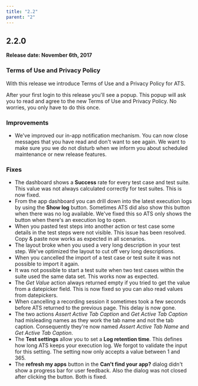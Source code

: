 ```yaml
---
title: "2.2"
parent: "2"
---
```


## 2.2.0

**Release date: November 6th, 2017**

### Terms of Use and Privacy Policy

With this release we introduce Terms of Use and a Privacy Policy for ATS.

After your first login to this release you'll see a popup. This popup will ask you to read and agree to the new Terms of Use and Privacy Policy. No worries, you only have to do this once.

### Improvements

- We've improved our in-app notification mechanism. You can now close messages that you have read and don't want to see again. We want to make sure you we do not disturb when we inform you about scheduled maintenance or new release features.

### Fixes

- The dashboard shows a **Success** rate for every test case and test suite. This value was not always calculated correctly for test suites. This is now fixed.
- From the app dashboard you can drill down into the latest execution logs by using the **Show log** button. Sometimes ATS did also show this button when there was no log available. We've fixed this so ATS only shows the button when there's an execution log to open.
- When you pasted test steps into another action or test case some details in the test steps were not visible. This issue has been resolved. Copy & paste now works as expected in all scenarios.
- The layout broke when you used a very long description in your test step. We've optimized the layout to cut off very long descriptions.
- When you cancelled the import of a test case or test suite it was not possible to import it again.
- It was not possible to start a test suite when two test cases within the suite used the same data set. This works now as expected.
- The *Get Value* action always returned empty if you tried to get the value from a datepicker field. This is now fixed so you can also read values from datepickers.
- When cancelling a recording session it sometimes took a few seconds before ATS returned to the previous page. This delay is now gone.
- The two actions *Assert Active Tab Caption* and *Get Active Tab Caption* had misleading names as they work the tab name and not the tab caption. Consequently they're now named *Assert Active Tab Name* and *Get Active Tab Caption*.
- The **Test settings** allow you to set a **Log retention time**. This defines how long ATS keeps your execution log. We forgot to validate the input for this setting. The setting now only accepts a value between 1 and 365.
- The **refresh my apps** button in the **Can't find your app?** dialog didn't show a progress bar for user feedback. Also the dialog was not closed after clicking the button. Both is fixed.